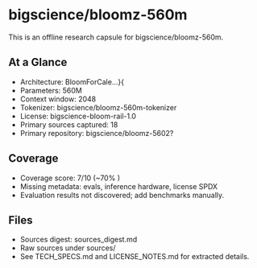 # bigscience/bloomz-560m

This is an offline research capsule for bigscience/bloomz-560m.

## At a Glance
- Architecture: BloomForCale...}{
- Parameters: 560M
- Context window: 2048
- Tokenizer: bigscience/bloomz-560m-tokenizer
- License: bigscience-bloom-rail-1.0
- Primary sources captured: 18
- Primary repository: bigscience/bloomz-5602?

## Coverage

- Coverage score: 7/10 (~70% )
- Missing metadata: evals, inference hardware, license SPDX
- Evaluation results not discovered; add benchmarks manually.

## Files
- Sources digest: sources_digest.md
- Raw sources under sources/
- See TECH_SPECS.md and LICENSE_NOTES.md for extracted details.